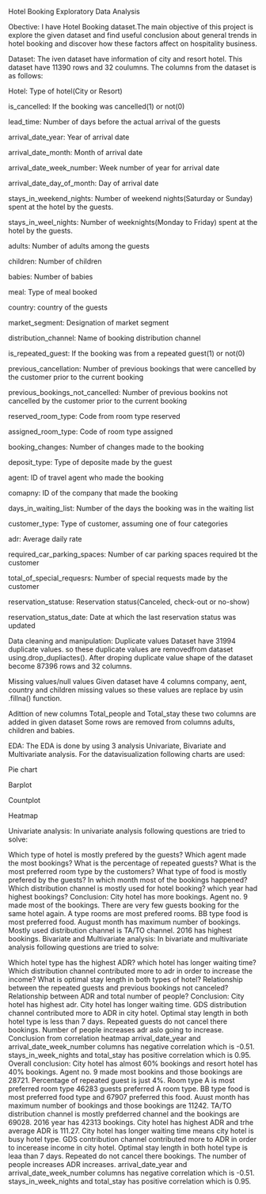 Hotel Booking Exploratory Data Analysis

Obective:
I have Hotel Booking dataset.The main objective of this project is explore the given dataset and find useful conclusion about general trends in hotel booking and discover how these factors affect on hospitality business.

Dataset:
The iven dataset have information of city and resort hotel. This dataset have 11390 rows and 32 coulumns. The columns from the dataset is as follows:

Hotel: Type of hotel(City or Resort)

is_cancelled: If the booking was cancelled(1) or not(0)

lead_time: Number of days before the actual arrival of the guests

arrival_date_year: Year of arrival date

arrival_date_month: Month of arrival date

arrival_date_week_number: Week number of year for arrival date

arrival_date_day_of_month: Day of arrival date

stays_in_weekend_nights: Number of weekend nights(Saturday or Sunday) spent at the hotel by the guests.

stays_in_weel_nights: Number of weeknights(Monday to Friday) spent at the hotel by the guests.

adults: Number of adults among the guests

children: Number of children

babies: Number of babies

meal: Type of meal booked

country: country of the guests

market_segment: Designation of market segment

distribution_channel: Name of booking distribution channel

is_repeated_guest: If the booking was from a repeated guest(1) or not(0)

previous_cancellation: Number of previous bookings that were cancelled by the customer prior to the current booking

previous_bookings_not_cancelled: Number of previous bookins not cancelled by the customer prior to the current booking

reserved_room_type: Code from room type reserved

assigned_room_type: Code of room type assigned

booking_changes: Number of changes made to the booking

deposit_type: Type of deposite made by the guest

agent: ID of travel agent who made the booking

comapny: ID of the company that made the booking

days_in_waiting_list: Number of the days the booking was in the waiting list

customer_type: Type of customer, assuming one of four categories

adr: Average daily rate

required_car_parking_spaces: Number of car parking spaces required bt the customer

total_of_special_requesrs: Number of special requests made by the customer

reservation_statuse: Reservation status(Canceled, check-out or no-show)

reservation_status_date: Date at which the last reservation status was updated

Data cleaning and manipulation:
Duplicate values
Dataset have 31994 duplicate values. so these duplicate values are removedfrom dataset using.drop_dupliactes(). After droping duplicate value shape of the dataset become 87396 rows and 32 columns.

Missing values/null values
Given dataset have 4 columns company, aent, country and children missing values so these values are replace by usin .fillna() function.

Adittion of new columns
Total_people and Total_stay these two columns are added in given dataset Some rows are removed from columns adults, children and babies.

EDA:
The EDA is done by using 3 analysis Univariate, Bivariate and Multivariate analysis. For the datavisualization following charts are used:

Pie chart

Barplot

Countplot

Heatmap

Univariate analysis:
In univariate analysis following questions are tried to solve:

Which type of hotel is mostly prefered by the guests?
Which agent made the most bookings?
What is the percentage of repeated guests?
What is the most preferred room type by the customers?
What type of food is mostly prefered by the guests?
In which month most of the bookings happened?
Which distribution channel is mostly used for hotel booking?
which year had highest bookings?
Conclusion:
City hotel has more bookings.
Agent no. 9 made most of the bookings.
There are very few guests booking for the same hotel again.
A type rooms are most prefered rooms.
BB type food is most preferred food.
August month has maximum number of bookings.
Mostly used distribution channel is TA/TO channel.
2016 has highest bookings.
Bivariate and Multivariate analysis:
In bivariate and multivariate analysis following questions are tried to solve:

Which hotel type has the highest ADR?
which hotel has longer waiting time?
Which distribution channel contributed more to adr in order to increase the income?
What is optimal stay length in both types of hotel?
Relationship between the repeated guests and previous bookings not canceled?
Relationship between ADR and total number of people?
Conclusion:
City hotel has highest adr.
City hotel has longer waiting time.
GDS distribution channel contributed more to ADR in city hotel.
Optimal stay length in both hotel type is less than 7 days.
Repeated guests do not cancel there bookings.
Number of people increases adr aslo going to increase.
Conclusion from correlation heatmap
arrival_date_year and arrival_date_week_number columns has negative correlation which is -0.51.
stays_in_week_nights and total_stay has positive correlation which is 0.95.
Overall conclusion:
City hotel has almost 60% bookings and resort hotel has 40% bookings.
Agent no. 9 made most bookins and those bookings are 28721.
Percentage of repeated guest is just 4%.
Room type A is most preferred room type 46283 guests preferred A room type.
BB type food is most preferred food type and 67907 preferred this food.
Auust month has maximum number of bookings and those bookings are 11242.
TA/TO distribution channel is mostly prefderred channel and the bookings are 69028.
2016 year has 42313 bookings.
City hotel has highest ADR and trhe average ADR is 111.27.
City hotel has longer waiting time means city hotel is busy hotel type.
GDS contribution channel contributed more to ADR in order to incerease income in city hotel.
Optimal stay length in both hotel type is leaa than 7 days.
Repeated do not cancel there bookings.
The number of people increases ADR increases.
arrival_date_year and arrival_date_week_number columns has negative correlation which is -0.51.
stays_in_week_nights and total_stay has positive correlation which is 0.95.
